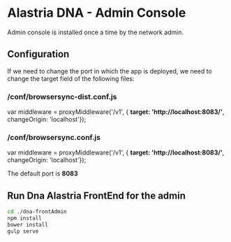 #  Alastria DNA - Admin Console

Admin console is installed once a time by the network admin.

## Configuration

If we need to change the port in which the app is deployed, we need to change the target field of the following files:
### /conf/browsersync-dist.conf.js

var middleware = proxyMiddleware('/v1', { **target: 'http://localhost:8083/'**, changeOrigin: 'localhost'});

### /conf/browsersync.conf.js

var middleware = proxyMiddleware('/v1', { **target: 'http://localhost:8083/'**, changeOrigin: 'localhost'});

The default port is **8083**

## Run Dna Alastria FrontEnd for the admin
``` bash
cd ./dna-frontAdmin
npm install
bower install
gulp serve
```